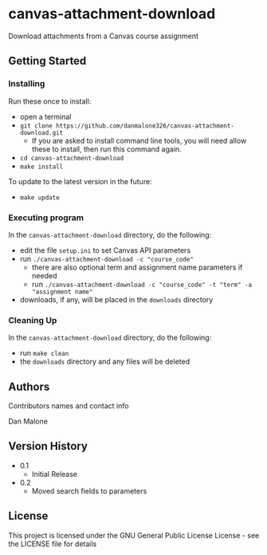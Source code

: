 # canvas-attachment-download

Download attachments from a Canvas course assignment

## Getting Started

### Installing

Run these once to install:
* open a terminal
* `git clone https://github.com/danmalone326/canvas-attachment-download.git`
    * If you are asked to install command line tools, you will need allow these to install, then run this command again.
* `cd canvas-attachment-download`
* `make install`

To update to the latest version in the future:
* `make update`

### Executing program

In the `canvas-attachment-download` directory, do the following:
* edit the file `setup.ini` to set Canvas API parameters
* run `./canvas-attachment-download -c "course_code"`
    * there are also optional term and assignment name parameters if needed
    * run `./canvas-attachment-download -c "course_code" -t "term" -a "assignment name"`
* downloads, if any, will be placed in the `downloads` directory

### Cleaning Up

In the `canvas-attachment-download` directory, do the following:
* run `make clean`
* the `downloads` directory and any files will be deleted

## Authors

Contributors names and contact info

Dan Malone

## Version History

* 0.1
    * Initial Release
* 0.2
    * Moved search fields to parameters

## License

This project is licensed under the GNU General Public License License - see the LICENSE file for details
